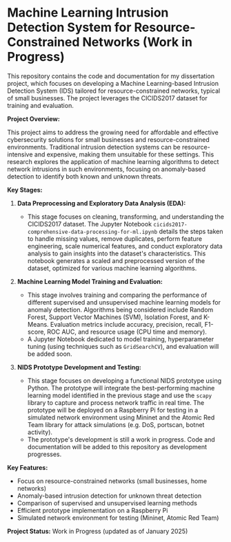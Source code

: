# Machine Learning Intrusion Detection System for Resource-Constrained Networks (Work in Progress)

This repository contains the code and documentation for my dissertation project, which focuses on developing a Machine Learning-based Intrusion Detection System (IDS) tailored for resource-constrained networks, typical of small businesses. The project leverages the CICIDS2017 dataset for training and evaluation.

**Project Overview:**

This project aims to address the growing need for affordable and effective cybersecurity solutions for small businesses and resource-constrained environments. Traditional intrusion detection systems can be resource-intensive and expensive, making them unsuitable for these settings. This research explores the application of machine learning algorithms to detect network intrusions in such environments, focusing on anomaly-based detection to identify both known and unknown threats.

**Key Stages:**

1. **Data Preprocessing and Exploratory Data Analysis (EDA):**
   - This stage focuses on cleaning, transforming, and understanding the CICIDS2017 dataset.  The Jupyter Notebook `cicids2017-comprehensive-data-processing-for-ml.ipynb` details the steps taken to handle missing values, remove duplicates, perform feature engineering, scale numerical features, and conduct exploratory data analysis to gain insights into the dataset's characteristics. This notebook generates a scaled and preprocessed version of the dataset, optimized for various machine learning algorithms.

2. **Machine Learning Model Training and Evaluation:**
   -  This stage involves training and comparing the performance of different supervised and unsupervised machine learning models for anomaly detection.  Algorithms being considered include Random Forest, Support Vector Machines (SVM), Isolation Forest, and K-Means.  Evaluation metrics include accuracy, precision, recall, F1-score, ROC AUC, and resource usage (CPU time and memory).
   - A Jupyter Notebook dedicated to model training, hyperparameter tuning (using techniques such as `GridSearchCV`), and evaluation will be added soon.

3. **NIDS Prototype Development and Testing:**
   -  This stage focuses on developing a functional NIDS prototype using Python. The prototype will integrate the best-performing machine learning model identified in the previous stage and use the `scapy` library to capture and process network traffic in real time. The prototype will be deployed on a Raspberry Pi for testing in a simulated network environment using Mininet and the Atomic Red Team library for attack simulations (e.g. DoS, portscan, botnet activity).
   - The prototype's development is still a work in progress.  Code and documentation will be added to this repository as development progresses.

**Key Features:**

* Focus on resource-constrained networks (small businesses, home networks)
* Anomaly-based intrusion detection for unknown threat detection
* Comparison of supervised and unsupervised learning methods
* Efficient prototype implementation on a Raspberry Pi
* Simulated network environment for testing (Mininet, Atomic Red Team)


**Project Status:**  Work in Progress (updated as of January 2025)
